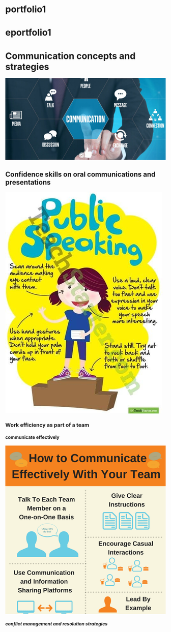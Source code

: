 # portfolio1
# eportfolio1
<html>
  </head>
  <title>Week8</title>
  </head>
  <body>
  <h1>Communication concepts and strategies</h1>
  <img src="week8.jpg"alt"ads">
  <h2>Confidence skills on oral communications and presentations</h2>
<img src="ved.jpg"alt"bcs">
  <h3>Work efficiency as part of a team</h3>
  <h4>communicate effectively</h4>
  <img src="as.png"alt"dc">
  <h5>conflict management and resolution strategies</h5>
  </body>
  <html>
